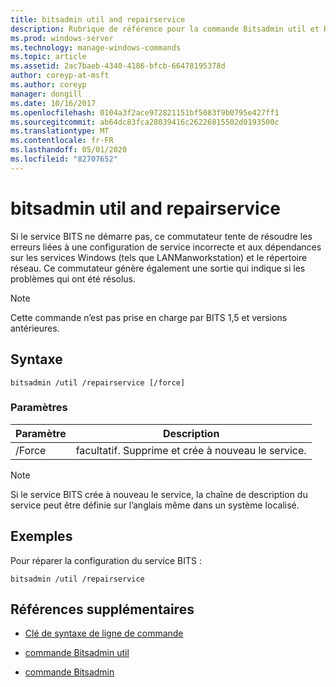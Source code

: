 ```yaml
---
title: bitsadmin util and repairservice
description: Rubrique de référence pour la commande Bitsadmin util et REPAIRSERVICE, qui résout les problèmes connus dans les différentes versions du service BITS.
ms.prod: windows-server
ms.technology: manage-windows-commands
ms.topic: article
ms.assetid: 2ac7baeb-4340-4186-bfcb-66478195378d
author: coreyp-at-msft
ms.author: coreyp
manager: dongill
ms.date: 10/16/2017
ms.openlocfilehash: 0104a3f2ace972821151bf5083f9b0795e427ff1
ms.sourcegitcommit: ab64dc83fca28039416c26226815502d0193500c
ms.translationtype: MT
ms.contentlocale: fr-FR
ms.lasthandoff: 05/01/2020
ms.locfileid: "82707652"
---
```

# <a name="bitsadmin-util-and-repairservice"></a>bitsadmin util and repairservice

Si le service BITS ne démarre pas, ce commutateur tente de résoudre les erreurs liées à une configuration de service incorrecte et aux dépendances sur les services Windows (tels que LANManworkstation) et le répertoire réseau. Ce commutateur génère également une sortie qui indique si les problèmes qui ont été résolus.

> [!NOTE]
> Cette commande n’est pas prise en charge par BITS 1,5 et versions antérieures.

## <a name="syntax"></a>Syntaxe

```
bitsadmin /util /repairservice [/force]
```

### <a name="parameters"></a>Paramètres

| Paramètre | Description |
| --------- | ----------- |
| /Force | facultatif. Supprime et crée à nouveau le service.|

> [!NOTE]
> Si le service BITS crée à nouveau le service, la chaîne de description du service peut être définie sur l’anglais même dans un système localisé.

## <a name="examples"></a>Exemples

Pour réparer la configuration du service BITS :

```
bitsadmin /util /repairservice
```

## <a name="additional-references"></a>Références supplémentaires

- [Clé de syntaxe de ligne de commande](command-line-syntax-key.md)

- [commande Bitsadmin util](bitsadmin-util.md)

- [commande Bitsadmin](bitsadmin.md)
